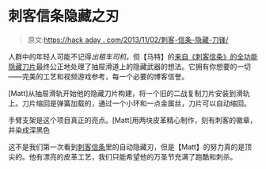 # 刺客信条隐藏之刃

> 原文:[https://hack aday . com/2013/11/02/刺客-信条-隐藏-刀锋/](https://hackaday.com/2013/11/02/assassins-creed-hidden-blade/)

人群中的年轻人可能不记得*出租车司机*，但【马特】的[来自《刺客信条》的全功能隐藏刀片](http://www.instructables.com/id/Assassins-Creed-Hidden-Blade-Functional-Prop/)最终公正地处理了抽屉滑道上的隐藏武器的想法。它拥有你想要的一切——完美的工艺和视频游戏参考，每一个必要的博客信誉。

[Matt]从抽屉滑轨开始他的隐藏刀片构建，将一个旧的二战复制刀片安装到滑轨上。刀片缩回是弹簧加载的，通过一个小环和一点金属丝，刀片可以自动缩回。

手臂支架是这个项目真正的亮点。[Matt]用两块皮革精心制作，刻有刺客的徽章，并染成深黑色

这不是我们第一次看到[刺客信条](http://hackaday.com/2010/10/14/assassins-creed-blades-make-us-wince/)里的自动隐藏刃，但是【Matt】的努力真的是顶尖的。他有漂亮的皮革工艺，我们只能希望他的万圣节充满了跑酷和刺杀。